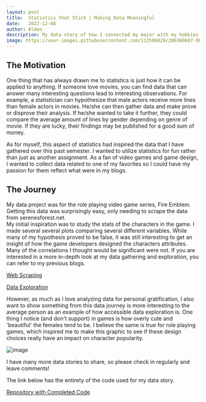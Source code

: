```yaml
---
layout: post
title:  Statistics that Stick | Making Data Meaningful
date:   2022-12-08
author: Alden
description: My data story of how I connected my major with my hobbies.
image: https://user-images.githubusercontent.com/112586829/206369607-9bd5fe55-7032-465e-b7ac-0507427cf194.png
---
```


## The Motivation

One thing that has always drawn me to statistics is just how it can be applied to anything.  If someone love movies,
you can find data that can answer many interesting questions lead to interesting observations. For example, a statistician can hypothesize that male actors 
receive more lines than female actors in movies.  He/she can then gather data and make prove or disprove their analysis.  If he/she wanted to take it further,
they could compare the average amount of lines by gender depending on genre of movie.  If they are lucky, their findings may be published for a good sum of money.  

As for myself, this aspect of statistics had inspired the data that I have gathered over this past semester.  I wanted to utilize statistics for fun rather
than just as another assignment.  As a fan of video games and game design, I wanted to collect data related to one of my favorites so I could have my passion
for them reflect what were in my blogs.

## The Journey

My data project was for the role playing video game series, Fire Emblem.  Getting this data was surprisingly easy, only needing to scrape the data from serenesforest.net.  
My initial inspiration was to study the stats of the characters in the game.  I made several several plots comparing several different variables.  While many of my
hypothesis proved to be false, it was still interesting to get an insight of how the game developers designed the characters attributes.  Many of the correlations
I thought would be significant were not.  If you are interested in a more in-depth look at my data gathering and exploration, you can refer to my previous blogs.

[Web Scraping](https://aldenm01.github.io/stat386-projects/2022/09/26/Dataset-post.html)

[Data Exploration](https://aldenm01.github.io/stat386-projects/2022/11/18/Analysis-post.html)

However, as much as I love analyzing data for personal gratification, I also want to show something from this data journey is more interesting to 
the average person as an example of how accessible data exploration is.  One thing I notice (and don't support) in games is how overly cute and
'beautiful' the females tend to be. I believe the same is true for role playing games, which inspired me to make this graphic to see if these design
choices really have an impact on character popularity.

![image](https://user-images.githubusercontent.com/112586829/206361729-d8cafc3b-7e11-4176-8ae7-443e1514af26.png)

I have many more data stories to share, so please check in regularly and leave comments! 

The link below has the entirety of the code used for my data story.

[Repository with Completed Code](https://github.com/aldenm01/Stat386_Blog_AllData)

